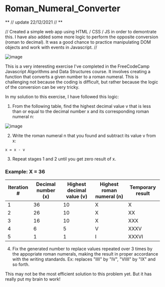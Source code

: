 # Roman_Numeral_Converter

** // update 22/12/2021 // **

//  Created a simple web app using HTML / CSS / JS in order to demontrate this. I have also added some more logic to perform the opposite conversion (roman to decimal). 
It was a good chance to practice manipulating DOM objects and work with events in Javascript. //

![image](https://user-images.githubusercontent.com/79663457/134006691-59181b2a-c551-4770-845a-37adde06f7bf.png)


This is a very interesting exercise I've completed in the FreeCodeCamp Javascript Algorithms and Data Structures course. It involves creating a function that converts a given number to a roman numeral. This is challenging not because the coding is difficult, but rather because the logic of the conversion can be very tricky. 

In my solution to this exercise, I have followed this logic:

  1. From the following table, find the highest decimal value v that is less than or equal to the decimal number x
  and its corresponding roman numeral n:

  ![image](https://user-images.githubusercontent.com/79663457/134008339-c1b6607c-9463-4940-bdc9-3c7c65a09870.png)

  2. Write the roman numeral n that you found and subtract its value v from x:
  
    x = x - v

  3. Repeat stages 1 and 2 until you get zero result of x.
  
  ### Example: X = 36

| Iteration #  | Decimal number (x) | Highest decimal value (v)	|  Highest roman numeral (n)	| Temporary result |
| ------------- | ------------- | ------------- | ------------- | ------------- |
| 1	| 36	| 10	| X	| X |
| 2	| 26	| 10	| X	| XX |
| 3	| 16	| 10	| X	| XXX |
| 4	| 6	|  5	| V	| XXXV |
| 5	| 1	|  1	| I	| XXXVI |
   

  4. Fix the generated number to replace values repeated over 3 times by the appopriate roman numerals, making the result in proper accordance with the writing standards. Ex:      replaces "IIII" by "IV", "VIIII" by "IX" and so forth. 


This may not be the most efficient solution to this problem yet. But it has really put my brain to work!
